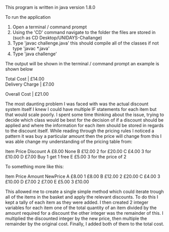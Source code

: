 This program is written in java version 1.8.0

To run the application
1. Open a terminal / command prompt
2. Using the 'CD' command navigate to the folder the files are stored in (such as CD Desktop/UNIDAYS-Challange)
3. Type 'javac challenge.java' this should compile all of the classes if not type 'javac \*.java'
4. Type 'java challenge'




The output will be shown in the terminal / command prompt an example is shown below


Total Cost         | £14.00<br>
Delivery Charge    | £7.00

Overall Cost       | £21.00




The most daunting problem I was faced with was the actual discount system itself I knew I could have multiple IF statements for each item but that would scale poorly. I spent some time thinking about the issue, trying to decide which class would be best for the decision of if a discount should be applied and where the information for each item should be stored in regards to the discount itself. While reading through the pricing rules I noticed a pattern it was buy a particular amount then the price will change from this I was able change my understanding of the pricing table from:

Item	Price	Discount
A	£8.00	None
B	£12.00	2 for £20.00
C	£4.00	3 for £10.00
D	£7.00	Buy 1 get 1 free
E	£5.00	3 for the price of 2

To something more like this:

Item	Price	Amount	NewPrice
A	£8.00 	1	£8.00
B	£12.00 	2	£20.00
C	£4.00 	3	£10.00
D	£7.00 	2	£7.00
E	£5.00 	3	£10.00

This allowed me to create a single simple method which could iterate trough all of the items in the basket and apply the relevant discounts. To do this I kept a tally of each item as they were added. I then created 2 integer variables for each item one of the total quantity of an item divided by the amount required for a discount the other integer was the remainder of this. I multiplied the discounted integer by the new price, then multiple the remainder by the original cost. Finally, I added both of them to the total cost.
